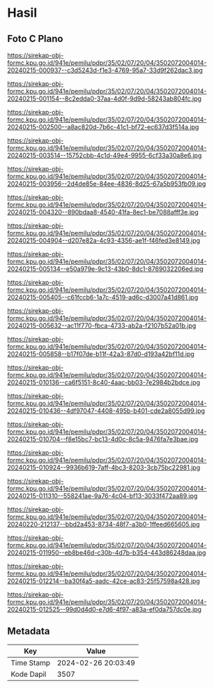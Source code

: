 # Hasil

## Foto C Plano

https://sirekap-obj-formc.kpu.go.id/941e/pemilu/pdpr/35/02/07/20/04/3502072004014-20240215-000937--c3d5243d-f1e3-4769-95a7-33d9f262dac3.jpg

https://sirekap-obj-formc.kpu.go.id/941e/pemilu/pdpr/35/02/07/20/04/3502072004014-20240215-001154--8c2edda0-37aa-4d0f-9d9d-58243ab804fc.jpg

https://sirekap-obj-formc.kpu.go.id/941e/pemilu/pdpr/35/02/07/20/04/3502072004014-20240215-002500--a8ac820d-7b6c-41c1-bf72-ec637d3f514a.jpg

https://sirekap-obj-formc.kpu.go.id/941e/pemilu/pdpr/35/02/07/20/04/3502072004014-20240215-003514--15752cbb-4c1d-49e4-9955-6cf33a30a8e6.jpg

https://sirekap-obj-formc.kpu.go.id/941e/pemilu/pdpr/35/02/07/20/04/3502072004014-20240215-003956--2d4de85e-84ee-4836-8d25-67a5b953fb09.jpg

https://sirekap-obj-formc.kpu.go.id/941e/pemilu/pdpr/35/02/07/20/04/3502072004014-20240215-004320--890bdaa8-4540-41fa-8ec1-be7088afff3e.jpg

https://sirekap-obj-formc.kpu.go.id/941e/pemilu/pdpr/35/02/07/20/04/3502072004014-20240215-004904--d207e82a-4c93-4356-ae1f-f46fed3e8149.jpg

https://sirekap-obj-formc.kpu.go.id/941e/pemilu/pdpr/35/02/07/20/04/3502072004014-20240215-005134--e50a979e-9c13-43b0-8dc1-8769032206ed.jpg

https://sirekap-obj-formc.kpu.go.id/941e/pemilu/pdpr/35/02/07/20/04/3502072004014-20240215-005405--c61fccb6-1a7c-4519-ad6c-d3007a41d861.jpg

https://sirekap-obj-formc.kpu.go.id/941e/pemilu/pdpr/35/02/07/20/04/3502072004014-20240215-005632--ac11f770-fbca-4733-ab2a-f2107b52a01b.jpg

https://sirekap-obj-formc.kpu.go.id/941e/pemilu/pdpr/35/02/07/20/04/3502072004014-20240215-005858--b17f07de-b11f-42a3-87d0-d193a42bf11d.jpg

https://sirekap-obj-formc.kpu.go.id/941e/pemilu/pdpr/35/02/07/20/04/3502072004014-20240215-010136--ca6f5151-8c40-4aac-bb03-7e2984b2bdce.jpg

https://sirekap-obj-formc.kpu.go.id/941e/pemilu/pdpr/35/02/07/20/04/3502072004014-20240215-010436--4df97047-4408-495b-b401-cde2a8055d99.jpg

https://sirekap-obj-formc.kpu.go.id/941e/pemilu/pdpr/35/02/07/20/04/3502072004014-20240215-010704--f8e15bc7-bc13-4d0c-8c5a-9476fa7e3bae.jpg

https://sirekap-obj-formc.kpu.go.id/941e/pemilu/pdpr/35/02/07/20/04/3502072004014-20240215-010924--9936b619-7aff-4bc3-8203-3cb75bc22981.jpg

https://sirekap-obj-formc.kpu.go.id/941e/pemilu/pdpr/35/02/07/20/04/3502072004014-20240215-011310--558241ae-9a76-4c04-bf13-3033f472aa89.jpg

https://sirekap-obj-formc.kpu.go.id/941e/pemilu/pdpr/35/02/07/20/04/3502072004014-20240220-212137--bbd2a453-8734-48f7-a3b0-1ffeed665605.jpg

https://sirekap-obj-formc.kpu.go.id/941e/pemilu/pdpr/35/02/07/20/04/3502072004014-20240215-011950--eb8be46d-c30b-4d7b-b354-443d86248daa.jpg

https://sirekap-obj-formc.kpu.go.id/941e/pemilu/pdpr/35/02/07/20/04/3502072004014-20240215-012214--ba30f4a5-aadc-42ce-ac83-25f57598a428.jpg

https://sirekap-obj-formc.kpu.go.id/941e/pemilu/pdpr/35/02/07/20/04/3502072004014-20240215-012525--99d0d4d0-e7d6-4f97-a83a-ef0da757dc0e.jpg


## Metadata

| Key        | Value               |
| ---------- | ------------------- |
| Time Stamp | 2024-02-26 20:03:49 |
| Kode Dapil | 3507                |



